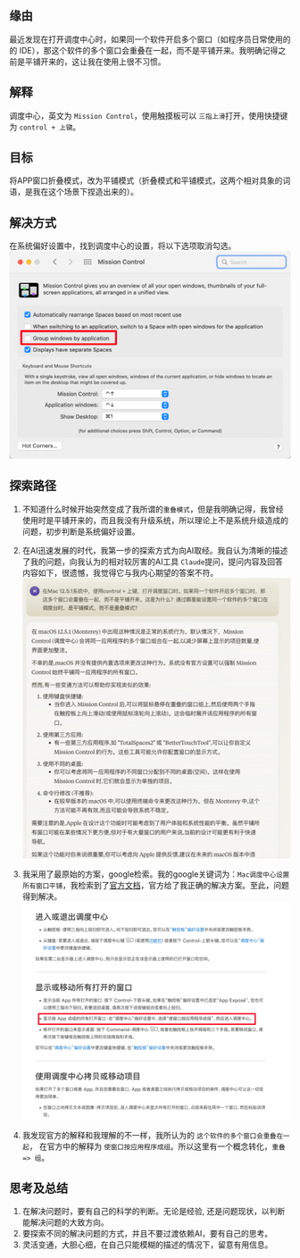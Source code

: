 ## 缘由
最近发现在打开调度中心时，如果同一个软件开启多个窗口（如程序员日常使用的的 IDE），那这个软件的多个窗口会重叠在一起，而不是平铺开来。我明确记得之前是平铺开来的，这让我在使用上很不习惯。

## 解释
调度中心，英文为 `Mission Control`，使用触摸板可以 `三指上滑`打开，使用快捷键为 `control + 上键`。

## 目标
将APP窗口折叠模式，改为平铺模式（折叠模式和平铺模式，这两个相对具象的词语，是我在这个场景下捏造出来的）。


## 解决方式
在系统偏好设置中，找到调度中心的设置，将以下选项取消勾选。
![图片](/asset/Pastedimage20240924094919.png)

## 探索路径
1. 不知道什么时候开始突然变成了我所谓的`重叠模式`，但是我明确记得，我曾经使用时是平铺开来的，而且我没有升级系统，所以理论上不是系统升级造成的问题，初步判断是系统偏好设置。
2. 在AI迅速发展的时代，我第一步的探索方式为向AI取经。我自认为清晰的描述了我的问题，向我认为的相对较厉害的AI工具 `Claude`提问，提问内容及回答内容如下，很遗憾，我觉得它与我内心期望的答案不符。
![图片](/asset/Pastedimage20240924095730.png)

3. 我采用了最原始的方案，google检索。我的google关键词为：`Mac调度中心设置所有窗口平铺`，我检索到了[官方文档](https://support.apple.com/zh-cn/guide/mac-help/mh35798/12.0/mac/12.0)，官方给了我正确的解决方案。至此，问题得到解决。
![图片](/asset/Pastedimage20240924095921.png)

4. 我发现官方的解释和我理解的不一样，我所认为的 `这个软件的多个窗口会重叠在一起`， 在官方中的解释为 `使窗口按应用程序成组`。所以这里有一个概念转化，`重叠 => 组`。


## 思考及总结
1. 在解决问题时，要有自己的科学的判断。无论是经验, 还是问题现状，以判断能解决问题的大致方向。
2. 要探索不同的解决问题的方式，并且不要过渡依赖AI，要有自己的思考。
3. 灵活变通，大胆心细，在自己只能模糊的描述的情况下，留意有用信息。

